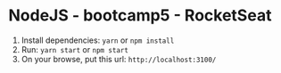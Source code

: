 # NodeJS - bootcamp5 - RocketSeat

1. Install dependencies: `yarn` or `npm install`
2. Run: `yarn start` or `npm start`
3. On your browse, put this url: `http://localhost:3100/`
